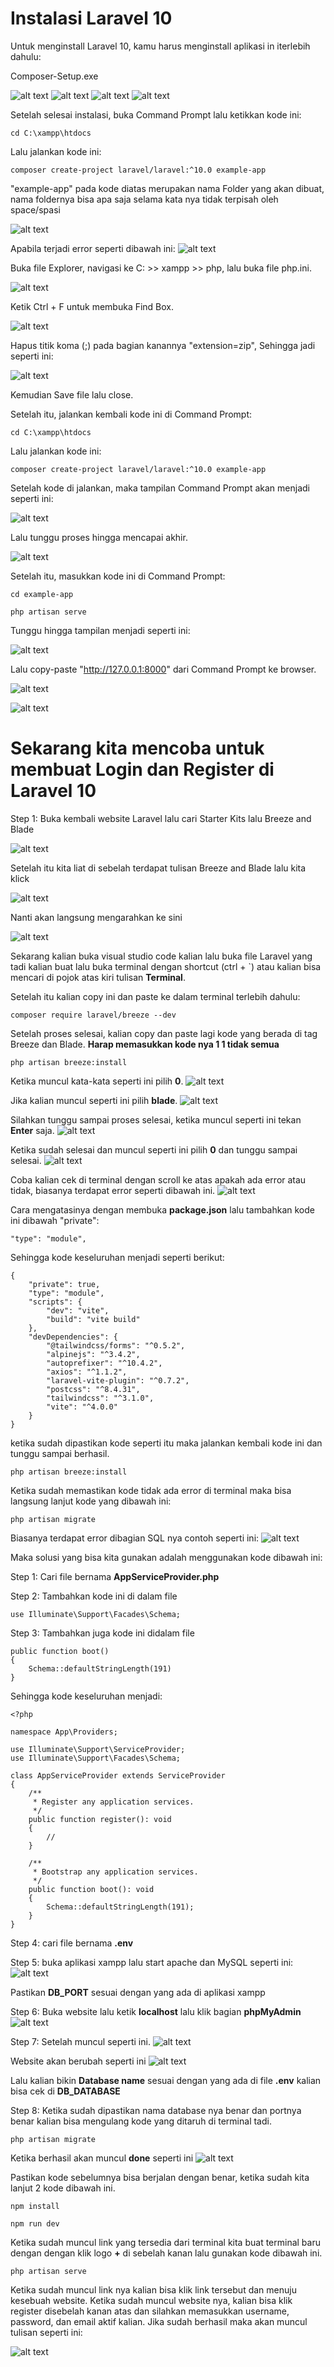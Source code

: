 # Instalasi Laravel 10

Untuk menginstall Laravel 10, kamu harus menginstall aplikasi in iterlebih dahulu:

Composer-Setup.exe

![alt text](<WhatsApp Image 2024-04-04 at 23.33.05_34312928.jpg>)
![alt text](<WhatsApp Image 2024-04-04 at 23.33.21_98587363.jpg>)
![alt text](<WhatsApp Image 2024-04-04 at 23.33.35_a8ada862.jpg>)
![alt text](<WhatsApp Image 2024-04-04 at 23.33.45_aab02019.jpg>)

Setelah selesai instalasi, buka Command Prompt lalu ketikkan kode ini:

```
cd C:\xampp\htdocs
```
Lalu jalankan kode ini:
```
composer create-project laravel/laravel:^10.0 example-app
```
"example-app" pada kode diatas merupakan nama Folder yang akan dibuat, nama foldernya bisa apa saja selama kata nya tidak terpisah oleh space/spasi

![alt text](<WhatsApp Image 2024-04-04 at 23.35.47_5b455dee.jpg>)

Apabila terjadi error seperti dibawah ini:
![alt text](image-3.png)

Buka file Explorer, navigasi ke C: >> xampp >> php, lalu buka file php.ini.

![alt text](image-8.png)

Ketik Ctrl + F untuk membuka Find Box.

![alt text](image-1.png)

Hapus titik koma (;) pada bagian kanannya "extension=zip", Sehingga jadi seperti ini:

![alt text](image-2.png)

Kemudian Save file lalu close.

Setelah itu, jalankan kembali kode ini di Command Prompt:

```
cd C:\xampp\htdocs
```
Lalu jalankan kode ini:
```
composer create-project laravel/laravel:^10.0 example-app
```

Setelah kode di jalankan, maka tampilan Command Prompt akan menjadi seperti ini:

![alt text](image-4.png)

Lalu tunggu proses hingga mencapai akhir.

![alt text](image-5.png)

Setelah itu, masukkan kode ini di Command Prompt:

```
cd example-app
```
```
php artisan serve
```

Tunggu hingga tampilan menjadi seperti ini:

![alt text](image-6.png)

Lalu copy-paste "http://127.0.0.1:8000" dari Command Prompt ke browser.

![alt text](image-7.png)

![alt text](image-11.png)


# Sekarang kita mencoba untuk membuat Login dan Register di Laravel 10

Step 1: Buka kembali website Laravel lalu cari Starter Kits lalu Breeze and Blade

![alt text](image-9.png)

Setelah itu kita liat di sebelah terdapat tulisan Breeze and Blade lalu kita klick

![alt text](image-10.png)

Nanti akan langsung mengarahkan ke sini

![alt text](image-12.png)

Sekarang kalian buka visual studio code kalian lalu buka file Laravel yang tadi kalian buat lalu buka terminal dengan shortcut (ctrl + `) atau kalian bisa mencari di pojok atas kiri tulisan **Terminal**.

Setelah itu kalian copy ini dan paste ke dalam terminal terlebih dahulu:

```
composer require laravel/breeze --dev
```

Setelah proses selesai, kalian copy dan paste lagi kode yang berada di tag Breeze dan Blade. **Harap memasukkan kode nya 1 1 tidak semua**

```
php artisan breeze:install
```

Ketika muncul kata-kata seperti ini pilih **0**.
![alt text](image-13.png)

Jika kalian muncul seperti ini pilih **blade**.
![alt text](image-14.png)

Silahkan tunggu sampai proses selesai, ketika muncul seperti ini tekan **Enter** saja.
![alt text](image-15.png)

Ketika sudah selesai dan muncul seperti ini pilih **0** dan tunggu sampai selesai.
![alt text](image-16.png)

Coba kalian cek di terminal dengan scroll ke atas apakah ada error atau tidak, biasanya terdapat error seperti dibawah ini.
![alt text](image-17.png)

Cara mengatasinya dengan membuka **package.json** lalu tambahkan kode ini dibawah "private":

```
"type": "module",
```

Sehingga kode keseluruhan menjadi seperti berikut:

```
{
    "private": true,
    "type": "module",
    "scripts": {
        "dev": "vite",
        "build": "vite build"
    },
    "devDependencies": {
        "@tailwindcss/forms": "^0.5.2",
        "alpinejs": "^3.4.2",
        "autoprefixer": "^10.4.2",
        "axios": "^1.1.2",
        "laravel-vite-plugin": "^0.7.2",
        "postcss": "^8.4.31",
        "tailwindcss": "^3.1.0",
        "vite": "^4.0.0"
    }
}
```

ketika sudah dipastikan kode seperti itu maka jalankan kembali kode ini dan tunggu sampai berhasil.

```
php artisan breeze:install
```

Ketika sudah memastikan kode tidak ada error di terminal maka bisa langsung lanjut kode yang dibawah ini:

```
php artisan migrate
```

Biasanya terdapat error dibagian SQL nya contoh seperti ini:
![alt text](image-18.png)

Maka solusi yang bisa kita gunakan adalah menggunakan kode dibawah ini:

Step 1: Cari file bernama **AppServiceProvider.php**

Step 2: Tambahkan kode ini di dalam file 
```
use Illuminate\Support\Facades\Schema;
```
Step 3: Tambahkan juga kode ini didalam file
```
public function boot()
{
    Schema::defaultStringLength(191)
}
```

Sehingga kode keseluruhan menjadi:
```
<?php

namespace App\Providers;

use Illuminate\Support\ServiceProvider;
use Illuminate\Support\Facades\Schema;

class AppServiceProvider extends ServiceProvider
{
    /**
     * Register any application services.
     */
    public function register(): void
    {
        //
    }

    /**
     * Bootstrap any application services.
     */
    public function boot(): void
    {
        Schema::defaultStringLength(191);
    }
}
```

Step 4: cari file bernama **.env**

Step 5: buka aplikasi xampp lalu start apache dan MySQL seperti ini:
![alt text](image-19.png)

Pastikan **DB_PORT** sesuai dengan yang ada di aplikasi xampp

Step 6: Buka website lalu ketik **localhost** lalu klik bagian **phpMyAdmin**
![alt text](image-20.png)

Step 7: Setelah muncul seperti ini.
![alt text](image-21.png)

Website akan berubah seperti ini
![alt text](image-22.png)

Lalu kalian bikin **Database name** sesuai dengan yang ada di file **.env** kalian bisa cek di **DB_DATABASE**

Step 8: Ketika sudah dipastikan nama database nya benar dan portnya benar kalian bisa mengulang kode yang ditaruh di terminal tadi.

```
php artisan migrate
```

Ketika berhasil akan muncul **done** seperti ini
![alt text](image-23.png)

Pastikan kode sebelumnya bisa berjalan dengan benar, ketika sudah kita lanjut 2 kode dibawah ini.

```
npm install
```

```
npm run dev
```

Ketika sudah muncul link yang tersedia dari terminal kita buat terminal baru dengan dengan klik logo **+** di sebelah kanan lalu gunakan kode dibawah ini.

```
php artisan serve
```

Ketika sudah muncul link nya kalian bisa klik link tersebut dan menuju kesebuah website. Ketika sudah muncul website nya, kalian bisa klik register disebelah kanan atas dan silahkan memasukkan username, password, dan email aktif kalian. Jika sudah berhasil maka akan muncul tulisan seperti ini:

![alt text](image-24.png)

